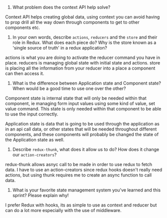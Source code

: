 1. What problem does the context API help solve?

Context API helps creating global data, using context you can avoid having to prop drill all the way down through components to get to other components etc.

1. In your own words, describe `actions`, `reducers` and the `store` and their role in Redux. What does each piece do? Why is the store known as a 'single source of truth' in a redux application?

actions is what you are doing to activate the reducer command you have in place. reducers is managing global state with initial state and actions. store is placing all the information from your reducer into a place a component can then access it.

1. What is the difference between Application state and Component state? When would be a good time to use one over the other?

Component state is internal state that will only be needed within that component, ie managing form input values using some kind of value, set value command. This state is only needed within that component to be able to use the input correctly.

Application state is data that is going to be used through the application as in an api call data, or other states that will be needed throughout different components, and these components will probably be changed the state of the Application state as well.

1. Describe `redux-thunk`, what does it allow us to do? How does it change our `action-creators`?

redux-thunk allows asnyc call to be made in order to use redux to fetch data. I have to use an action-creators since redux hooks doesn't really need actions, but using thunk requires me to create an async function to call data.

1. What is your favorite state management system you've learned and this sprint? Please explain why!

I prefer Redux with hooks, its as simple to use as context and reducer but can do a lot more especially with the use of middleware.
